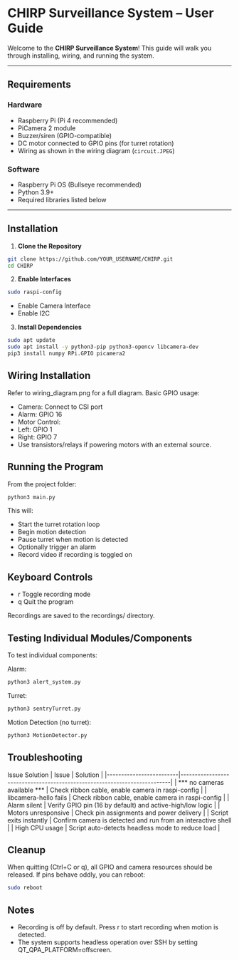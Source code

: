 # CHIRP Surveillance System – User Guide

Welcome to the **CHIRP Surveillance System**! This guide will walk you through installing, wiring, and running the system.

---

## Requirements

### Hardware

- Raspberry Pi (Pi 4 recommended)
- PiCamera 2 module
- Buzzer/siren (GPIO-compatible)
- DC motor connected to GPIO pins (for turret rotation)
- Wiring as shown in the wiring diagram (`circuit.JPEG`)

### Software

- Raspberry Pi OS (Bullseye recommended)
- Python 3.9+
- Required libraries listed below

---

## Installation

1. **Clone the Repository**

```bash
git clone https://github.com/YOUR_USERNAME/CHIRP.git
cd CHIRP
```

2. **Enable Interfaces**
 
```bash
sudo raspi-config
```
- Enable Camera Interface
- Enable I2C

3. **Install Dependencies**

```bash
sudo apt update
sudo apt install -y python3-pip python3-opencv libcamera-dev
pip3 install numpy RPi.GPIO picamera2
```

## Wiring Installation
Refer to wiring_diagram.png for a full diagram. Basic GPIO usage:
- Camera: Connect to CSI port
- Alarm: GPIO 16
- Motor Control:
- Left: GPIO 1
- Right: GPIO 7
- Use transistors/relays if powering motors with an external source.

## Running the Program
From the project folder:
```bash
python3 main.py
```
This will:
- Start the turret rotation loop
- Begin motion detection
- Pause turret when motion is detected
- Optionally trigger an alarm
- Record video if recording is toggled on

## Keyboard Controls
- r	Toggle recording mode
- q	Quit the program

Recordings are saved to the recordings/ directory.

## Testing Individual Modules/Components
To test individual components:

Alarm:
```bash
python3 alert_system.py
```

Turret:

```bash
python3 sentryTurret.py
```

Motion Detection (no turret):
```bash
python3 MotionDetector.py
```

## Troubleshooting
Issue	Solution
| Issue                   | Solution                                                                 |
|-------------------------|--------------------------------------------------------------------------|
| *** no cameras available *** | Check ribbon cable, enable camera in raspi-config                    |
| libcamera-hello fails   | Check ribbon cable, enable camera in raspi-config                           |
| Alarm silent            | Verify GPIO pin (16 by default) and active-high/low logic               |
| Motors unresponsive     | Check pin assignments and power delivery                                |
| Script exits instantly  | Confirm camera is detected and run from an interactive shell            |
| High CPU usage          | Script auto-detects headless mode to reduce load                        |

## Cleanup
When quitting (Ctrl+C or q), all GPIO and camera resources should be released. If pins behave oddly, you can reboot:
```bash
sudo reboot
```

## Notes
- Recording is off by default. Press r to start recording when motion is detected.
- The system supports headless operation over SSH by setting QT_QPA_PLATFORM=offscreen.

